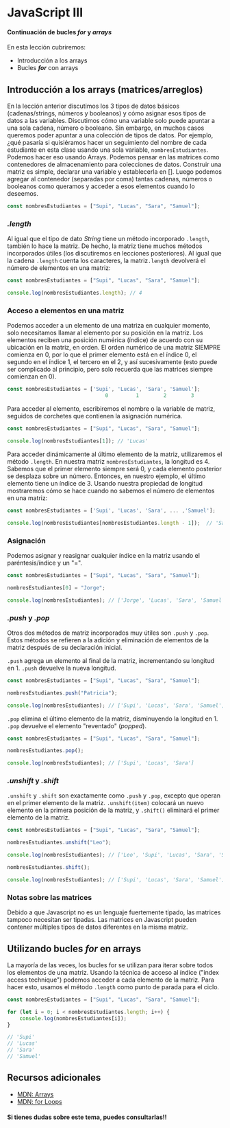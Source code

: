 # JavaScript III

#### Continuación de bucles **_for_** y **_arrays_**

En esta lección cubriremos:

- Introducción a los arrays
- Bucles **_for_** con arrays

## Introducción a los arrays (matrices/arreglos)

En la lección anterior discutimos los 3 tipos de datos básicos (cadenas/strings, números y booleanos) y cómo asignar esos tipos de datos a las variables. Discutimos cómo una variable solo puede apuntar a una sola cadena, número o booleano. Sin embargo, en muchos casos queremos poder apuntar a una colección de tipos de datos. Por ejemplo, ¿qué pasaría si quisiéramos hacer un seguimiento del nombre de cada estudiante en esta clase usando una sola variable, `nombresEstudiantes`. Podemos hacer eso usando Arrays. Podemos pensar en las matrices como contenedores de almacenamiento para colecciones de datos. Construir una matriz es simple, declarar una variable y establecerla en []. Luego podemos agregar al contenedor (separadas por coma) tantas cadenas, números o booleanos como queramos y acceder a esos elementos cuando lo deseemos.

```javascript
const nombresEstudiantes = ["Supi", "Lucas", "Sara", "Samuel"];
```

### **_.length_**

Al igual que el tipo de dato _String_ tiene un método incorporado `.length`, también lo hace la matriz. De hecho, la matriz tiene muchos métodos incorporados útiles (los discutiremos en lecciones posteriores). Al igual que la cadena `.length` cuenta los caracteres, la matriz`.length` devolverá el número de elementos en una matriz:

```javascript
const nombresEstudiantes = ["Supi", "Lucas", "Sara", "Samuel"];

console.log(nombresEstudiantes.length); // 4
```

### Acceso a elementos en una matriz

Podemos acceder a un elemento de una matriza en cualquier momento, solo necesitamos llamar al elemento por su posición en la matriz. Los elementos reciben una posición numérica (índice) de acuerdo con su ubicación en la matriz, en orden. El orden numérico de una matriz SIEMPRE comienza en 0, por lo que el primer elemento está en el índice 0, el segundo en el índice 1, el tercero en el 2, y así sucesivamente (esto puede ser complicado al principio, pero solo recuerda que las matrices siempre comienzan en 0).

```javascript
const nombresEstudiantes = ['Supi', 'Lucas', 'Sara', 'Samuel'];
                                0         1        2        3
```

Para acceder al elemento, escribiremos el nombre o la variable de matriz, seguidos de corchetes que contienen la asignación numérica.

```javascript
const nombresEstudiantes = ["Supi", "Lucas", "Sara", "Samuel"];

console.log(nombresEstudiantes[1]); // 'Lucas'
```

Para acceder dinámicamente al último elemento de la matriz, utilizaremos el método `.length`. En nuestra matriz `nombresEstudiantes`, la longitud es 4. Sabemos que el primer elemento siempre será 0, y cada elemento posterior se desplaza sobre un número. Entonces, en nuestro ejemplo, el último elemento tiene un índice de 3. Usando nuestra propiedad de longitud mostraremos cómo se hace cuando no sabemos el número de elementos en una matriz:

```javascript
const nombresEstudiantes = ['Supi', 'Lucas', 'Sara', ... ,'Samuel'];

console.log(nombresEstudiantes[nombresEstudiantes.length - 1]);  // 'Samuel'
```

### Asignación

Podemos asignar y reasignar cualquier índice en la matriz usando el paréntesis/índice y un "=".

```javascript
const nombresEstudiantes = ["Supi", "Lucas", "Sara", "Samuel"];

nombresEstudiantes[0] = "Jorge";

console.log(nombresEstudiantes); // ['Jorge', 'Lucas', 'Sara', 'Samuel']
```

### **_.push_** y **_.pop_**

Otros dos métodos de matriz incorporados muy útiles son `.push` y `.pop`. Estos métodos se refieren a la adición y eliminación de elementos de la matriz después de su declaración inicial.

`.push` agrega un elemento al final de la matriz, incrementando su longitud en 1. `.push` devuelve la nueva longitud.

```javascript
const nombresEstudiantes = ["Supi", "Lucas", "Sara", "Samuel"];

nombresEstudiantes.push("Patricia");

console.log(nombresEstudiantes); // ['Supi', 'Lucas', 'Sara', 'Samuel', 'Patricia']
```

`.pop` elimina el último elemento de la matriz, disminuyendo la longitud en 1. `.pop` devuelve el elemento "reventado" (_popped_).

```javascript
const nombresEstudiantes = ["Supi", "Lucas", "Sara", "Samuel"];

nombresEstudiantes.pop();

console.log(nombresEstudiantes); // ['Supi', 'Lucas', 'Sara']
```

### **_.unshift_** y **_.shift_**

`.unshift` y `.shift` son exactamente como `.push` y `.pop`, excepto que operan en el primer elemento de la matriz. `.unshift(item)` colocará un nuevo elemento en la primera posición de la matriz, y `.shift()` eliminará el primer elemento de la matriz.

```javascript
const nombresEstudiantes = ["Supi", "Lucas", "Sara", "Samuel"];

nombresEstudiantes.unshift("Leo");

console.log(nombresEstudiantes); // ['Leo', 'Supi', 'Lucas', 'Sara', 'Samuel']

nombresEstudiantes.shift();

console.log(nombresEstudiantes); // ['Supi', 'Lucas', 'Sara', 'Samuel']
```

### Notas sobre las matrices

Debido a que Javascript no es un lenguaje fuertemente tipado, las matrices tampoco necesitan ser tipadas. Las matrices en Javascript pueden contener múltiples tipos de datos diferentes en la misma matriz.

## Utilizando bucles **_for_** en arrays

La mayoría de las veces, los bucles for se utilizan para iterar sobre todos los elementos de una matriz. Usando la técnica de acceso al índice ("index access technique") podemos acceder a cada elemento de la matriz. Para hacer esto, usamos el método `.length` como punto de parada para el ciclo.

```javascript
const nombresEstudiantes = ["Supi", "Lucas", "Sara", "Samuel"];

for (let i = 0; i < nombresEstudiantes.length; i++) {
	console.log(nombresEstudiantes[i]);
}

// 'Supi'
// 'Lucas'
// 'Sara'
// 'Samuel'
```

## Recursos adicionales

- [MDN: Arrays](https://developer.mozilla.org/en-US/docs/Web/JavaScript/Reference/Global_Objects/Array)
- [MDN: for Loops](https://developer.mozilla.org/en-US/docs/Web/JavaScript/Reference/Statements/for)

#### Si tienes dudas sobre este tema, puedes consultarlas!!
